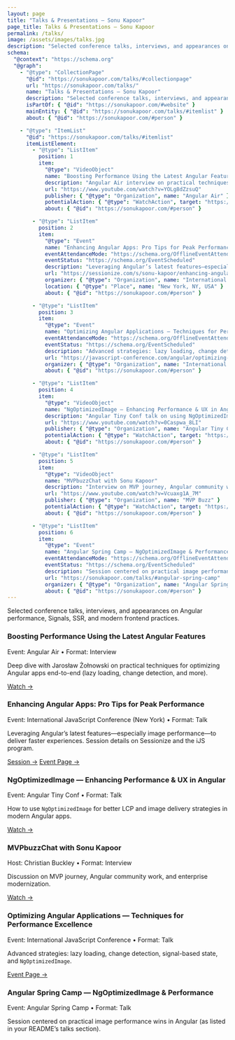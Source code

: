```yaml
---
layout: page
title: "Talks & Presentations – Sonu Kapoor"
page_title: Talks & Presentations – Sonu Kapoor
permalink: /talks/
image: /assets/images/talks.jpg
description: "Selected conference talks, interviews, and appearances on Angular performance, Signals, SSR, and modern frontend practices."
schema:
  "@context": "https://schema.org"
  "@graph":
    - "@type": "CollectionPage"
      "@id": "https://sonukapoor.com/talks/#collectionpage"
      url: "https://sonukapoor.com/talks/"
      name: "Talks & Presentations – Sonu Kapoor"
      description: "Selected conference talks, interviews, and appearances on Angular performance, Signals, SSR, and modern frontend practices."
      isPartOf: { "@id": "https://sonukapoor.com/#website" }
      mainEntity: { "@id": "https://sonukapoor.com/talks/#itemlist" }
      about: { "@id": "https://sonukapoor.com/#person" }

    - "@type": "ItemList"
      "@id": "https://sonukapoor.com/talks/#itemlist"
      itemListElement:
        - "@type": "ListItem"
          position: 1
          item:
            "@type": "VideoObject"
            name: "Boosting Performance Using the Latest Angular Features"
            description: "Angular Air interview on practical techniques for optimizing Angular apps end-to-end."
            url: "https://www.youtube.com/watch?v=YOLg8dZzsuQ"
            publisher: { "@type": "Organization", name: "Angular Air" }
            potentialAction: { "@type": "WatchAction", target: "https://www.youtube.com/watch?v=YOLg8dZzsuQ" }
            about: { "@id": "https://sonukapoor.com/#person" }

        - "@type": "ListItem"
          position: 2
          item:
            "@type": "Event"
            name: "Enhancing Angular Apps: Pro Tips for Peak Performance"
            eventAttendanceMode: "https://schema.org/OfflineEventAttendanceMode"
            eventStatus: "https://schema.org/EventScheduled"
            description: "Leveraging Angular’s latest features—especially image performance—to deliver faster experiences."
            url: "https://sessionize.com/s/sonu-kapoor/enhancing-angular-apps-pro-tips-for-peak-performan/127878/"
            organizer: { "@type": "Organization", name: "International JavaScript Conference (iJS)" }
            location: { "@type": "Place", name: "New York, NY, USA" }
            about: { "@id": "https://sonukapoor.com/#person" }

        - "@type": "ListItem"
          position: 3
          item:
            "@type": "Event"
            name: "Optimizing Angular Applications — Techniques for Performance Excellence"
            eventAttendanceMode: "https://schema.org/OfflineEventAttendanceMode"
            eventStatus: "https://schema.org/EventScheduled"
            description: "Advanced strategies: lazy loading, change detection, signal-based state, and NgOptimizedImage."
            url: "https://javascript-conference.com/angular/optimizing-angular-applications-performance-excellence/"
            organizer: { "@type": "Organization", name: "International JavaScript Conference (iJS)" }
            about: { "@id": "https://sonukapoor.com/#person" }

        - "@type": "ListItem"
          position: 4
          item:
            "@type": "VideoObject"
            name: "NgOptimizedImage — Enhancing Performance & UX in Angular"
            description: "Angular Tiny Conf talk on using NgOptimizedImage for better LCP and image delivery."
            url: "https://www.youtube.com/watch?v=0Caspwa_8LI"
            publisher: { "@type": "Organization", name: "Angular Tiny Conf" }
            potentialAction: { "@type": "WatchAction", target: "https://www.youtube.com/watch?v=0Caspwa_8LI" }
            about: { "@id": "https://sonukapoor.com/#person" }

        - "@type": "ListItem"
          position: 5
          item:
            "@type": "VideoObject"
            name: "MVPbuzzChat with Sonu Kapoor"
            description: "Interview on MVP journey, Angular community work, and enterprise modernization."
            url: "https://www.youtube.com/watch?v=Vcuaxg1A_7M"
            publisher: { "@type": "Organization", name: "MVP Buzz" }
            potentialAction: { "@type": "WatchAction", target: "https://www.youtube.com/watch?v=Vcuaxg1A_7M" }
            about: { "@id": "https://sonukapoor.com/#person" }

        - "@type": "ListItem"
          position: 6
          item:
            "@type": "Event"
            name: "Angular Spring Camp — NgOptimizedImage & Performance"
            eventAttendanceMode: "https://schema.org/OfflineEventAttendanceMode"
            eventStatus: "https://schema.org/EventScheduled"
            description: "Session centered on practical image performance wins in Angular."
            url: "https://sonukapoor.com/talks/#angular-spring-camp"
            organizer: { "@type": "Organization", name: "Angular Spring Camp" }
            about: { "@id": "https://sonukapoor.com/#person" }
---
```


<p class="muted">
  Selected conference talks, interviews, and appearances on Angular performance, Signals, SSR, and modern frontend practices.
</p>

<div class="cards">

  <div class="card">
    <h3>Boosting Performance Using the Latest Angular Features</h3>
    <div class="card-meta">Event: Angular Air • Format: Interview</div>
    <p class="card-desc">
      Deep dive with Jarosław Żołnowski on practical techniques for optimizing Angular apps end-to-end (lazy loading, change detection, and more). 
    </p>
    <div class="card-actions">
      <a href="https://www.youtube.com/watch?v=YOLg8dZzsuQ" target="_blank" rel="noopener">Watch →</a>
    </div>
  </div>

  <div class="card">
    <h3>Enhancing Angular Apps: Pro Tips for Peak Performance</h3>
    <div class="card-meta">Event: International JavaScript Conference (New York) • Format: Talk</div>
    <p class="card-desc">
      Leveraging Angular’s latest features—especially image performance—to deliver faster experiences. Session details on Sessionize and the iJS program. 
    </p>
    <div class="card-actions">
      <a href="https://sessionize.com/s/sonu-kapoor/enhancing-angular-apps-pro-tips-for-peak-performan/127878/" target="_blank" rel="noopener">Session →</a>
      <a href="https://javascript-conference.com/angular/optimizing-angular-applications-performance-excellence/" target="_blank" rel="noopener">Event Page →</a>
    </div>
  </div>

  <div class="card">
    <h3>NgOptimizedImage — Enhancing Performance & UX in Angular</h3>
    <div class="card-meta">Event: Angular Tiny Conf • Format: Talk</div>
    <p class="card-desc">
      How to use <code>NgOptimizedImage</code> for better LCP and image delivery strategies in modern Angular apps.
    </p>
    <div class="card-actions">
      <a href="https://www.youtube.com/watch?v=0Caspwa_8LI" target="_blank" rel="noopener">Watch →</a>
    </div>
  </div>

  <div class="card">
    <h3>MVPbuzzChat with Sonu Kapoor</h3>
    <div class="card-meta">Host: Christian Buckley • Format: Interview</div>
    <p class="card-desc">
      Discussion on MVP journey, Angular community work, and enterprise modernization.
    </p>
    <div class="card-actions">
      <a href="https://www.youtube.com/watch?v=Vcuaxg1A_7M" target="_blank" rel="noopener">Watch →</a>
    </div>
  </div>

  <div class="card">
    <h3>Optimizing Angular Applications — Techniques for Performance Excellence</h3>
    <div class="card-meta">Event: International JavaScript Conference • Format: Talk</div>
    <p class="card-desc">
      Advanced strategies: lazy loading, change detection, signal-based state, and <code>NgOptimizedImage</code>.
    </p>
    <div class="card-actions">
      <a href="https://javascript-conference.com/angular/optimizing-angular-applications-performance-excellence/" target="_blank" rel="noopener">Event Page →</a>
    </div>
  </div>

  <div class="card">
    <h3>Angular Spring Camp — NgOptimizedImage & Performance</h3>
    <div class="card-meta">Event: Angular Spring Camp • Format: Talk</div>
    <p class="card-desc">
      Session centered on practical image performance wins in Angular (as listed in your README’s talks section).
    </p>
    <!-- Add a link when public page/recording is available -->
  </div>
</div>
